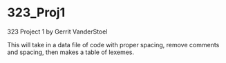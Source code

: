 # 323_Proj1

323 Project 1 by Gerrit VanderStoel

This will take in a data file of code with proper spacing, remove comments and spacing, then makes a table of lexemes.
